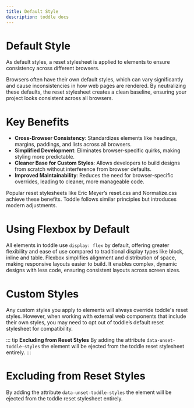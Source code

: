 ```yaml
---
title: Default Style
description: toddle docs
---
```


# Default Style
As default styles, a reset stylesheet is applied to elements to ensure consistency across different browsers. 

Browsers often have their own default styles, which can vary significantly and cause inconsistencies in how web pages are rendered. By neutralizing these defaults, the reset stylesheet creates a clean baseline, ensuring your project looks consistent across all browsers.

# Key Benefits
- **Cross-Browser Consistency**: Standardizes elements like headings, margins, paddings, and lists across all browsers.
- **Simplified Development**: Eliminates browser-specific quirks, making styling more predictable.
- **Cleaner Base for Custom Styles**: Allows developers to build designs from scratch without interference from browser defaults.
- **Improved Maintainability**: Reduces the need for browser-specific overrides, leading to cleaner, more manageable code.

Popular reset stylesheets like Eric Meyer’s reset.css and Normalize.css achieve these benefits. Toddle follows similar principles but introduces modern adjustments.

# Using Flexbox by Default
All elements in toddle use `display: flex` by default, offering greater flexibility and ease of use compared to traditional display types like block, inline and table. Flexbox simplifies alignment and distribution of space, making responsive layouts easier to build. It enables complex, dynamic designs with less code, ensuring consistent layouts across screen sizes.

# Custom Styles 
Any custom styles you apply to elements will always override toddle's reset styles. However, when working with external web components that include their own styles, you may need to opt out of toddle’s default reset stylesheet for compatibility.

::: tip
**Excluding from Reset Styles** By adding the attribute `data-unset-toddle-styles` the element will be ejected from the toddle reset stylesheet entirely.
:::

# Excluding from Reset Styles
By adding the attribute `data-unset-toddle-styles` the element will be ejected from the toddle reset stylesheet entirely.
